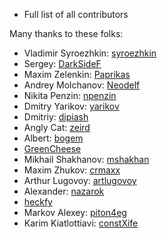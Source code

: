 * Full list of all contributors

Many thanks to these folks:

- Vladimir Syroezhkin: [syroezhkin](https://api.github.com/users/syroezhkin)
- Sergey: [DarkSideF](https://api.github.com/users/DarkSideF)
- Maxim Zelenkin: [Paprikas](https://api.github.com/users/Paprikas)
- Andrey Molchanov: [Neodelf](https://api.github.com/users/Neodelf)
- Nikita Penzin: [npenzin](https://api.github.com/users/npenzin)
- Dmitry Yarikov: [yarikov](https://api.github.com/users/yarikov)
- Dmitriy: [dipiash](https://api.github.com/users/dipiash)
- Angly Cat: [zeird](https://api.github.com/users/zeird)
- Albert: [bogem](https://api.github.com/users/bogem)
- [GreenCheese](https://api.github.com/users/GreenCheese)
- Mikhail Shakhanov: [mshakhan](https://api.github.com/users/mshakhan)
- Maxim Zhukov: [crmaxx](https://api.github.com/users/crmaxx)
- Аrthur Lugovoy: [artlugovoy](https://api.github.com/users/artlugovoy)
- Alexander: [nazarok](https://api.github.com/users/nazarok)
- [heckfy](https://api.github.com/users/heckfy)
- Markov Alexey: [piton4eg](https://api.github.com/users/piton4eg)
- Karim Kiatlottiavi: [constXife](https://api.github.com/users/constXife)

